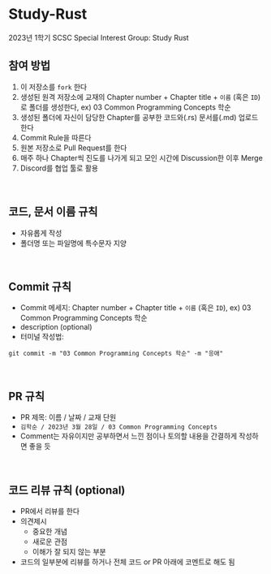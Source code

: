 # Study-Rust
2023년 1학기 SCSC Special Interest Group: Study Rust

## 참여 방법
1. 이 저장소를 `fork` 한다
2. 생성된 원격 저장소에 교재의 Chapter number +  Chapter title + `이름` (혹은 `ID`)로 폴더를 생성한다, ex) 03 Common Programming Concepts 학순
3. 생성된 폴더에 자신이 담당한 Chapter를 공부한 코드와(.rs) 문서를(.md) 업로드한다
4. Commit Rule을 따른다
5. 원본 저장소로 Pull Request를 한다
6. 매주 하나 Chapter씩 진도를 나가게 되고 모인 시간에 Discussion한 이후 Merge 
7. Discord를 협업 툴로 활용

<br />

## 코드, 문서 이름 규칙
- 자유롭게 작성
- 폴더명 또는 파일명에 특수문자 지양

<br />

## Commit 규칙
- Commit 메세지: Chapter number + Chapter title + `이름` (혹은 `ID`), ex) 03 Common Programming Concepts 학순
- description (optional)
- 터미널 작성법: 
```
git commit -m "03 Common Programming Concepts 학순" -m "응애"
```

<br />

## PR 규칙
- PR 제목: 이름 / 날짜 / 교재 단원
-  ```김학순 / 2023년 3월 28일 / 03 Common Programming Concepts```
-  Comment는 자유이지만 공부하면서 느낀 점이나 토의할 내용을 간결하게 작성하면 좋을 듯

<br />

## 코드 리뷰 규칙 (optional)
- PR에서 리뷰를 한다
- 의견제시
  -   중요한 개념
  -   새로운 관점
  -   이해가 잘 되지 않는 부분
- 코드의 일부분에 리뷰를 하거나 전체 코드 or PR 아래에 코멘트로 해도 됨

<br />
